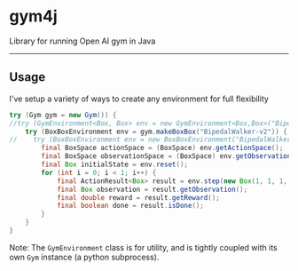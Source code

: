# gym4j
Library for running Open AI gym in Java

---
## Usage

I've setup a variety of ways to create any environment for full flexibility 
```Java
try (Gym gym = new Gym()) {
//try (GymEnvironment<Box, Box> env = new GymEnvironment<Box,Box>("BipedalWalker-v2")) {
    try (BoxBoxEnvironment env = gym.makeBoxBox("BipedalWalker-v2")) {
//    try (BoxBoxEnvironment env = new BoxBoxEnvironment("BipedalWalker-v2", gym)) {
        final BoxSpace actionSpace = (BoxSpace) env.getActionSpace();
        final BoxSpace observationSpace = (BoxSpace) env.getObservationSpace();
        final Box initialState = env.reset();
        for (int i = 0; i < 1; i++) {
            final ActionResult<Box> result = env.step(new Box(1, 1, 1, 1));
            final Box observation = result.getObservation();
            final double reward = result.getReward();
            final boolean done = result.isDone();
        }
    }
}
```

Note: The `GymEnvironment` class is for utility, and is tightly coupled with its own `Gym` instance (a python subprocess).
